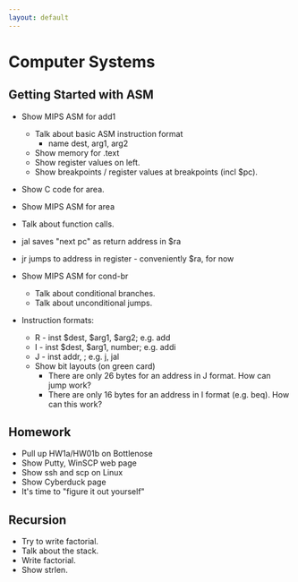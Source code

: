 ```yaml
---
layout: default
---
```


# Computer Systems

## Getting Started with ASM

 - Show MIPS ASM for add1
   - Talk about basic ASM instruction format
     - name dest, arg1, arg2
   - Show memory for .text
   - Show register values on left.
   - Show breakpoints / register values at breakpoints (incl $pc).

 - Show C code for area.

 - Show MIPS ASM for area
  - Talk about function calls.
   - jal saves "next pc" as return address in $ra
   - jr jumps to address in register - conveniently $ra, for now

 - Show MIPS ASM for cond-br
   - Talk about conditional branches.
   - Talk about unconditional jumps.

 - Instruction formats:
   - R - inst $dest, $arg1, $arg2; e.g. add
   - I - inst $dest, $arg1, number; e.g. addi
   - J - inst addr, ; e.g. j, jal
   - Show bit layouts (on green card)
     - There are only 26 bytes for an address in J format. How can jump work?
     - There are only 16 bytes for an address in I format (e.g. beq). How can this work?

## Homework

 - Pull up HW1a/HW01b on Bottlenose
 - Show Putty, WinSCP web page
 - Show ssh and scp on Linux
 - Show Cyberduck page
 - It's time to "figure it out yourself"

## Recursion

 - Try to write factorial.
 - Talk about the stack.
 - Write factorial.
 - Show strlen.


